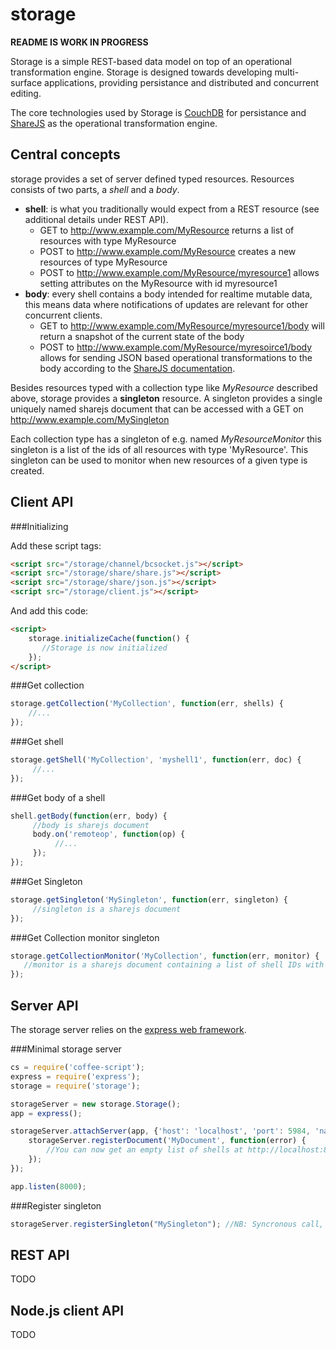 storage
=======

**README IS WORK IN PROGRESS**

Storage is a simple REST-based data model on top of an operational transformation engine.
Storage is designed towards developing multi-surface applications, providing persistance and distributed and concurrent editing.

The core technologies used by Storage is [CouchDB](http://couchdb.apache.org) for persistance and [ShareJS](http://sharejs.org) as the operational transformation engine.

Central concepts
----------------

storage provides a set of server defined typed resources. Resources consists of two parts, a *shell* and a *body*.

 * **shell**: is what you traditionally would expect from a REST resource (see additional details under REST API).
     + GET to http://www.example.com/MyResource returns a list of resources with type MyResource
     + POST to http://www.example.com/MyResource creates a new resources of type MyResource
     + POST to http://www.example.com/MyResource/myresource1 allows setting attributes on the MyResource with id myresource1
 * **body**: every shell contains a body intended for realtime mutable data, this means data where notifications of updates are relevant for other concurrent clients.
     + GET to http://www.example.com/MyResource/myresource1/body will return a snapshot of the current state of the body
     + POST to http://www.example.com/MyResource/myresoirce1/body allows for sending JSON based operational transformations to the body according to the [ShareJS documentation](https://github.com/josephg/ShareJS/wiki).

Besides resources typed with a collection type like _MyResource_ described above, storage provides a __singleton__ resource. A singleton provides a single uniquely named sharejs document that can be accessed with a GET on http://www.example.com/MySingleton

Each collection type has a singleton of e.g. named _MyResourceMonitor_ this singleton is a list of the ids of all resources with type 'MyResource'. This singleton can be used to monitor when new resources of a given type is created.

Client API
---------------------------


###Initializing

Add these script tags:
```html
<script src="/storage/channel/bcsocket.js"></script>
<script src="/storage/share/share.js"></script>
<script src="/storage/share/json.js"></script>
<script src="/storage/client.js"></script>
```

And add this code:
```html
<script>
    storage.initializeCache(function() {
       //Storage is now initialized 
    });
</script>
```

###Get collection

```javascript
storage.getCollection('MyCollection', function(err, shells) {
    //...
});
```

###Get shell

```javascript
storage.getShell('MyCollection', 'myshell1', function(err, doc) {
     //...
});
```

###Get body of a shell

```javascript
shell.getBody(function(err, body) {
     //body is sharejs document
     body.on('remoteop', function(op) {
          //...
     });
});
```

###Get Singleton

```javascript
storage.getSingleton('MySingleton', function(err, singleton) {
     //singleton is a sharejs document
});
```

###Get Collection monitor singleton

```javascript
storage.getCollectionMonitor('MyCollection', function(err, monitor) {
   //monitor is a sharejs document containing a list of shell IDs with type MyCollection
});
```

Server API
----------

The storage server relies on the [express web framework](http://expressjs.com). 

###Minimal storage server

```javascript
cs = require('coffee-script');
express = require('express');
storage = require('storage');

storageServer = new storage.Storage();
app = express();

storageServer.attachServer(app, {'host': 'localhost', 'port': 5984, 'name': 'storage'}, function(app) {
    storageServer.registerDocument('MyDocument', function(error) {
        //You can now get an empty list of shells at http://localhost:8000/MyDocument
    });
});

app.listen(8000);
```

###Register singleton

```javascript
storageServer.registerSingleton("MySingleton"); //NB: Syncronous call, no need or callback
```

REST API
--------
TODO

Node.js client API
------------------
TODO


